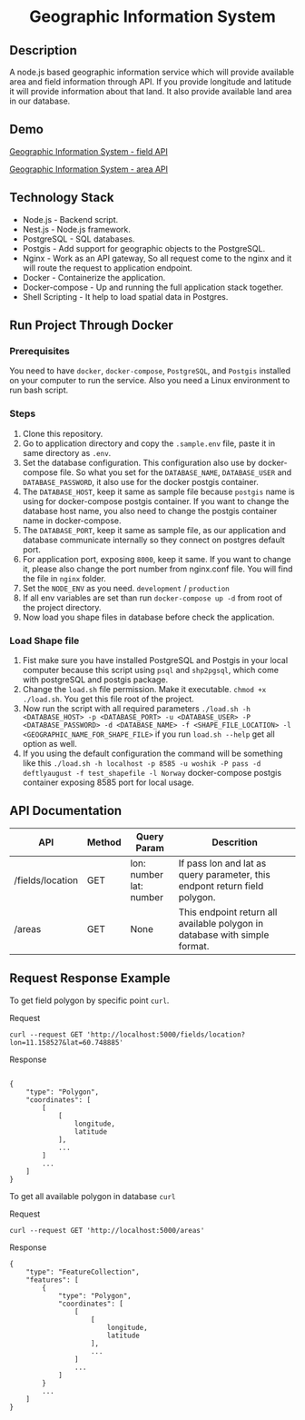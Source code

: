 <h1 align='center'>
    Geographic Information System
</h1>

## Description

A node.js based geographic information service which will provide available area and field information through API. If you provide longitude and latitude it will provide information about that land. It also provide available land area in our database.

## Demo

[Geographic Information System - field API](http://ec2-54-251-136-200.ap-southeast-1.compute.amazonaws.com/fields/location?lon=11.158527&lat=60.748885)

[Geographic Information System - area API](http://ec2-54-251-136-200.ap-southeast-1.compute.amazonaws.com/areas)

## Technology Stack

- Node.js - Backend script.
- Nest.js - Node.js framework.
- PostgreSQL - SQL databases.
- Postgis - Add support for geographic objects to the PostgreSQL.
- Nginx - Work as an API gateway, So all request come to the nginx and it will route the request to application endpoint.
- Docker - Containerize the application.
- Docker-compose - Up and running the full application stack together.
- Shell Scripting - It help to load spatial data in Postgres.

## Run Project Through Docker

### Prerequisites

You need to have `docker`, `docker-compose`, `PostgreSQL`, and `Postgis` installed on your computer to run the service. Also you need a Linux environment to run bash script.

### Steps

1. Clone this repository.
2. Go to application directory and copy the `.sample.env` file, paste it in same directory as `.env`.
3. Set the database configuration. This configuration also use by docker-compose file. So what you set for the `DATABASE_NAME`, `DATABASE_USER` and `DATABASE_PASSWORD`, it also use for the docker postgis container.
4. The `DATABASE_HOST`, keep it same as sample file because `postgis` name is using for docker-compose postgis container. If you want to change the database host name, you also need to change the postgis container name in docker-compose.
5. The `DATABASE_PORT`, keep it same as sample file, as our application and database communicate internally so they connect on postgres default port.
6. For application port, exposing `8000`, keep it same. If you want to change it, please also change the port number from nginx.conf file. You will find the file in `nginx` folder.
7. Set the `NODE_ENV` as you need. `development` / `production`
8. If all env variables are set than run `docker-compose up -d` from root of the project directory.
9. Now load you shape files in database before check the application.

### Load Shape file

1. Fist make sure you have installed PostgreSQL and Postgis in your local computer because this script using `psql` and `shp2pgsql`, which come with postgreSQL and postgis package.
2. Change the `load.sh` file permission. Make it executable. `chmod +x ./load.sh`. You get this file root of the project.
3. Now run the script with all required parameters
`./load.sh -h <DATABASE_HOST> -p <DATABASE_PORT> -u <DATABASE_USER> -P <DATABASE_PASSWORD> -d <DATABASE_NAME> -f <SHAPE_FILE_LOCATION> -l <GEOGRAPHIC_NAME_FOR_SHAPE_FILE>`
if you run `load.sh --help` get all option as well.
4. If you using the default configuration the command will be something like this
`./load.sh -h localhost -p 8585 -u woshik -P pass -d deftlyaugust -f test_shapefile -l Norway`
docker-compose postgis container exposing 8585 port for local usage.

## API Documentation

|    API    | Method | Query Param | Descrition
|-----------|--------|-------------|------------
| /fields/location    | GET | lon: number <br /> lat: number | If pass lon and lat as query parameter, this endpont return field polygon.
| /areas  | GET  | None | This endpoint return all available polygon in database with simple format.

## Request Response Example

To get field polygon by specific point `curl`.

Request

```
curl --request GET 'http://localhost:5000/fields/location?lon=11.158527&lat=60.748885'
```

Response

```

{
    "type": "Polygon",
    "coordinates": [
        [
            [
                longitude,
                latitude
            ],
            ...
        ]
        ...
    ]
}
```

To get all available polygon in database `curl`

Request

```
curl --request GET 'http://localhost:5000/areas'
```

Response

```
{
    "type": "FeatureCollection",
    "features": [
        {
            "type": "Polygon",
            "coordinates": [
                [
                    [
                        longitude,
                        latitude
                    ],
                    ...
                ]
                ...
            ]
        }
        ...
    ]
}
```
